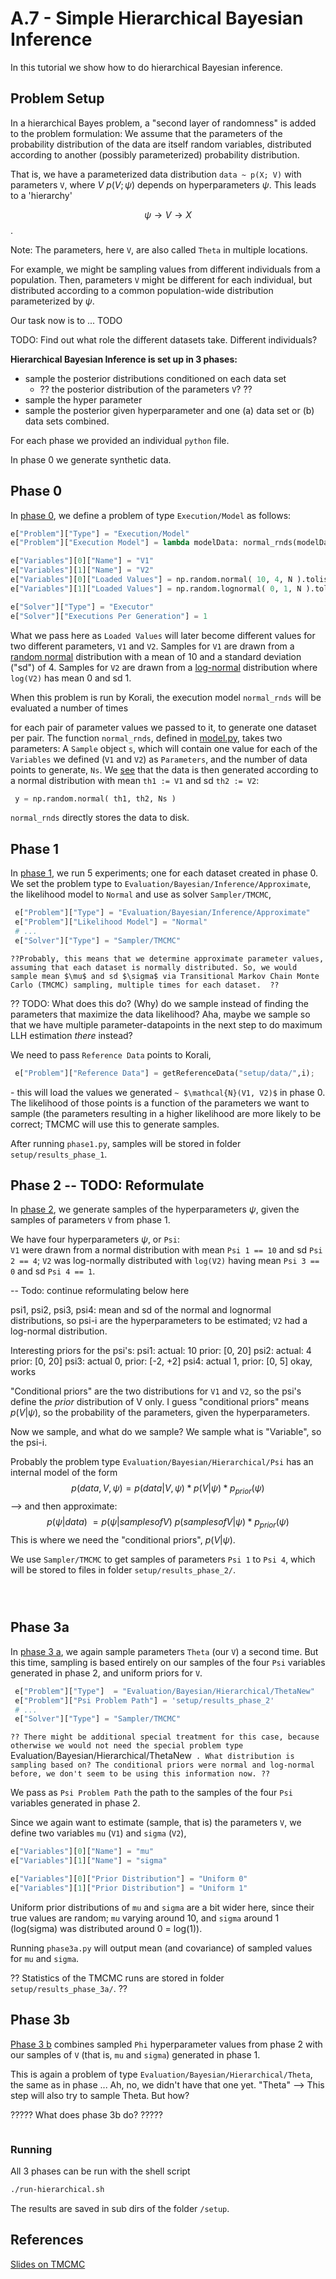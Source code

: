 # A.7 - Simple Hierarchical Bayesian Inference

In this tutorial we show how to do hierarchical Bayesian inference.


## Problem Setup

In a hierarchical Bayes problem, a "second layer of randomness" is added to the
problem formulation: We assume that the parameters of the probability distribution
of the data are itself random variables, distributed according to another (possibly
  parameterized) probability distribution.  

That is, we have a parameterized data distribution `data ~ p(X; V)` with parameters `V`,
where $V ~ p(V; \psi)$ depends on hyperparameters $\psi$. This leads to a
'hierarchy'  

 $$\psi \rightarrow V \rightarrow X$$.  

 Note: The parameters, here `V`, are also called `Theta` in multiple locations.  

For example, we
might be sampling values from different individuals from a population. Then,
parameters `V` might be different for each individual, but distributed according
to a common population-wide distribution parameterized by $\psi$.  

Our task now is to ... TODO

TODO: Find out what role the different datasets take. Different individuals?  


**Hierarchical Bayesian Inference is set up in 3 phases:**
 - sample the posterior distributions conditioned on each data set
    - ?? the posterior distribution of the parameters `V`? ??
 - sample the hyper parameter
 - sample the posterior given hyperparameter and one (a) data set or  (b) data sets combined.

For each phase we provided an individual `python` file.

In phase 0 we generate synthetic data.

## Phase 0
In [phase 0](phase0.py), we define a problem of type `Execution/Model` as follows:

```python
e["Problem"]["Type"] = "Execution/Model"
e["Problem"]["Execution Model"] = lambda modelData: normal_rnds(modelData, Ns)

e["Variables"][0]["Name"] = "V1"
e["Variables"][1]["Name"] = "V2"
e["Variables"][0]["Loaded Values"] = np.random.normal( 10, 4, N ).tolist()
e["Variables"][1]["Loaded Values"] = np.random.lognormal( 0, 1, N ).tolist()

e["Solver"]["Type"] = "Executor"
e["Solver"]["Executions Per Generation"] = 1
```
What we pass here as `Loaded Values` will later become different values for
two different parameters, `V1` and `V2`. Samples for `V1` are drawn from a [random normal](https://docs.scipy.org/doc/numpy-1.15.0/reference/generated/numpy.random.normal.html)
distribution with a mean of 10 and a standard deviation ("sd") of 4. Samples for `V2` are drawn
from a [log-normal](https://docs.scipy.org/doc/numpy-1.15.1/reference/generated/numpy.random.lognormal.html) distribution where `log(V2)` has mean 0 and sd 1.

When this problem is run by Korali, the execution model `normal_rnds` will be
evaluated a number of times
<!-- `??how often, and is this right?? Question: What
defines "Max Generations" of the solver? It seems to be set to max()... ??`  -->
for each pair of parameter values we
passed to it, to generate one dataset per pair. The function `normal_rnds`,
defined in [model.py](setup/model/model.py), takes two parameters: A `Sample`
object `s`, which will contain one value for each of the `Variables` we defined
(`V1` and `V2`) as `Parameters`, and the number of data points to generate, `Ns`.
We [see](setup/model/model.py) that the data is then generated according to a normal distribution with mean `th1 := V1` and sd `th2 := V2`:
 ```python
  y = np.random.normal( th1, th2, Ns )
 ```
`normal_rnds` directly stores the data to disk.



## Phase 1
In [phase 1](phase1.py), we run 5 experiments; one for each dataset created in
phase 0. We set the problem type to `Evaluation/Bayesian/Inference/Approximate`,
the likelihood model to `Normal` and use as solver `Sampler/TMCMC`,

```python
 e["Problem"]["Type"] = "Evaluation/Bayesian/Inference/Approximate"
 e["Problem"]["Likelihood Model"] = "Normal"
 # ...
 e["Solver"]["Type"] = "Sampler/TMCMC"
```

`??Probably, this means that we determine approximate parameter values, assuming
that each dataset is normally distributed. So, we would sample mean $\mu$ and
sd $\sigma$ via Transitional Markov Chain Monte Carlo (TMCMC) sampling, multiple
times for each dataset.  ??`  

?? TODO: What does this do? (Why) do we sample instead of finding the parameters
that maximize the data likelihood? Aha, maybe we sample so that we have multiple
parameter-datapoints in the next step to do maximum LLH estimation *there* instead?   

We need to pass `Reference Data` points to Korali,
```python
 e["Problem"]["Reference Data"] = getReferenceData("setup/data/",i);
```
\- this will load the values we generated `~ $\mathcal{N}(V1, V2)$` in phase 0.
The likelihood of those points
is a function of the parameters we want to sample (the parameters resulting in
a higher likelihood are more likely to be correct; TMCMC will use this to
generate samples.

After running `phase1.py`, samples will be stored in folder `setup/results_phase_1`.



## Phase 2 -- TODO: Reformulate

In [phase 2](phase2.py), we generate samples of the hyperparameters $\psi$,
given the samples of parameters `V` from phase 1.  

We have four hyperparameters $\psi$, or `Psi`:  
`V1` were drawn from a normal distribution with mean `Psi 1 == 10` and sd `Psi 2 == 4`;
`V2` was log-normally distributed with `log(V2)` having mean `Psi 3 == 0` and sd
`Psi 4 == 1`.

-- Todo: continue reformulating below here

psi1, psi2, psi3, psi4: mean and sd of the normal and lognormal distributions, so
psi-i are the hyperparameters to be estimated; `V2` had a log-normal distribution.

Interesting priors for the psi's:
psi1: actual: 10 prior: [0, 20]
psi2: actual: 4 prior:  [0, 20]
psi3: actual 0, prior: [-2, +2]
psi4: actual 1, prior:  [0,  5]
okay, works

"Conditional priors" are the two distributions for `V1` and `V2`, so the psi's
define the *prior* distribution of V only.
I guess "conditional priors" means $p(V | \psi)$, so the probability of the
parameters, given the hyperparameters.

Now we sample, and what do we sample? We sample what is "Variable", so the
psi-i.

Probably the problem type  `Evaluation/Bayesian/Hierarchical/Psi` has an internal
model of the form   
$$ p(data, V, \psi) = p(data | V, \psi) * p(V | \psi) * p_{prior}(\psi) $$
--> and then approximate:
$$ p(\psi | data) ~= p(\psi | samples of V) ~ p(samples of V | \psi) * p_{prior}(\psi) $$
This is where we need the "conditional priors", $p(V | \psi)$.

We use `Sampler/TMCMC` to get samples of parameters `Psi 1` to `Psi 4`, which
will be stored to files in folder `setup/results_phase_2/`.

```python
```

```python
```

```python
```


## Phase 3a
In [phase 3 a](phase3a.py), we again sample parameters `Theta` (our `V`) a
 second time. But this time, sampling is based entirely on our samples of the four `Psi`
 variables generated in phase 2, and uniform priors for `V`.
 ```python
  e["Problem"]["Type"]  = "Evaluation/Bayesian/Hierarchical/ThetaNew"
  e["Problem"]["Psi Problem Path"] = 'setup/results_phase_2'
  # ...
  e["Solver"]["Type"] = "Sampler/TMCMC"
 ```

`?? There might be additional special treatment for this case, because
 otherwise we would not need the special problem type
  `Evaluation/Bayesian/Hierarchical/ThetaNew` . What distribution
 is sampling based on? The conditional priors were normal and log-normal before,
 we don't seem to be using this information now. ??`

<!-- Problem type: `Evaluation/Bayesian/Hierarchical/ThetaNew`
From this, I'd infer we want to estimate theta, or `V`, a second time now.-->

We pass as `Psi Problem Path` the path to the samples of the four `Psi`
variables generated in phase 2.

Since we again want to estimate (sample, that is) the parameters `V`, we define
two variables `mu` (`V1`) and `sigma` (`V2`),

```python
e["Variables"][0]["Name"] = "mu"
e["Variables"][1]["Name"] = "sigma"

e["Variables"][0]["Prior Distribution"] = "Uniform 0"
e["Variables"][1]["Prior Distribution"] = "Uniform 1"
```

Uniform prior distributions of `mu` and `sigma` are a bit wider here, since
their true values are random; `mu` varying around 10, and `sigma` around 1 (log(sigma) was distributed around 0 = log(1)).  

Running `phase3a.py` will output mean (and covariance) of sampled values for `mu`
and `sigma`.

?? Statistics of the TMCMC runs are stored in folder `setup/results_phase_3a/`. ??


## Phase 3b

[Phase 3 b](phase3b.py) combines sampled `Phi` hyperparameter values from phase
2 with our samples of `V` (that is, `mu` and `sigma`) generated in phase 1.

This is again a problem of type `Evaluation/Bayesian/Hierarchical/Theta`, the
same as in phase ... Ah, no, we didn't have that one yet.
"Theta" --> This step will also try to sample Theta. But how?

<!--"Theta Problem Path" comes from phase 1
"Psi Problem Path" comes from phase 2. What do those two do?
Also, "Theta" accepts a "Psi" problem.
(Psi) problems require at least one conditional prior"
"(Psi) problem requires defining at least two executed sub-problems "
sub-problems need to be of type 'Evaluation/Bayesian/Inference'
(psi estimates the hyperparameters.) -->

????? What does phase 3b do? ?????


```python
```


###  Running

All 3 phases can be run with the shell script

```bash
./run-hierarchical.sh
```

The results are saved in sub dirs of the folder `/setup`.


## References

[Slides on TMCMC](https://www.cse-lab.ethz.ch/wp-content/uploads/2014/09/HPCSE_II-week7b.pdf)
